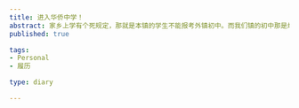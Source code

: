 ```yaml
--- 
title: 进入华侨中学！
abstract: 家乡上学有个死规定，那就是本镇的学生不能报考外镇初中。而我们镇的初中那是烂到一定程度。所以非常感谢老爸花钱让我进入华侨中学。也又了后面3年快乐的时光。从很土到土。
published: true

tags: 
- Personal
- 履历

type: diary

---
```

